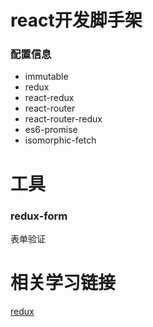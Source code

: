 # react开发脚手架
### 配置信息
* immutable
* redux
* react-redux
* react-router
* react-router-redux
* es6-promise
* isomorphic-fetch
# 工具
### redux-form
表单验证
# 相关学习链接
[redux](http://camsong.github.io/redux-in-chinese/docs/basics/index.html)